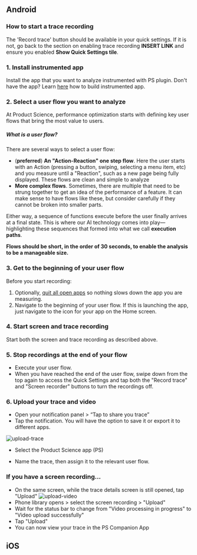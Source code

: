Android
---------

### How to start a trace recording
The 'Record trace' button should be available in your quick settings. If it is not, go back to the section on enabling trace recording **INSERT LINK** and ensure you enabled __Show Quick Settings tile__.

### 1. Install instrumented app

Install the app that you want to analyze instrumented with PS plugin. Don't have the app? Learn [here](https://docs.productscience.app/android/gradle/) how to build instrumented app.

### 2. Select a user flow you want to analyze

At Product Science, performance optimization starts with defining key user flows that bring the most value to users.

##### What is a user flow?

There are several ways to select a user flow:

- (**preferred**) __An "Action-Reaction" one step flow__. Here the user starts with an Action (pressing a button, swiping, selecting a menu item, etc) and you measure until a "Reaction", such as a new page being fully displayed. These flows are clean and simple to analyze
- __More complex flows__. Sometimes, there are multiple that need to be strung together to get an idea of the performance of a feature. It can make sense to have flows like these, but consider carefully if they cannot be broken into smaller parts.

Either way, a sequence of functions execute before the user finally arrives at a final state. This is where our AI technology comes into play—highlighting these sequences that formed into what we call __execution paths__.

**Flows should be short, in the order of 30 seconds, to enable the analysis to be a manageable size.**


### 3. Get to the beginning of your user flow
Before you start recording:
1. Optionally, [quit all open apps](https://support.google.com/android/answer/9079646?hl=en-IN#zippy=%2Cclose-apps) so nothing slows down the app you are measuring.
2. Navigate to the beginning of your user flow. If this is launching the app, just navigate to the icon for your app on the Home screen.

### 4. Start screen and trace recording
Start both the screen and trace recording as described above.

### 5. Stop recordings at the end of your flow
- Execute your user flow.
- When you have reached the end of the user flow, swipe down from the top again to access the Quick Settings and tap both the "Record trace" and "Screen recorder" buttons to turn the recordings off.

### 6. Upload your trace and video

- Open your notification panel &gt; “Tap to share you trace”
- Tap the notification. You will have the option to save it or export it to different apps.

![upload-trace](//images.ctfassets.net/tab8wfn9nvlu/6Ax8quUV01SWijAhbaE7mp/611cb00ff510667efb9050f26832bb82/upload-trace.png)

- Select the Product Science app (PS)

- Name the trace, then assign it to the relevant user flow.

### If you have a screen recording…

- On the same screen, while the trace details screen is still opened, tap "Upload"
![upload-video](//images.ctfassets.net/tab8wfn9nvlu/7Ct8YPq7xdoqN7I4WAfo93/c9a4fe817c49c36c041d41a184aaa5a6/upload-video.png)
- Phone library opens &gt; select the screen recording &gt; "Upload"
- Wait for the status bar to change from "Video processing in progress" to "Video upload successfully"
- Tap "Upload"
- You can now view your trace in the PS Companion App

iOS
---------
